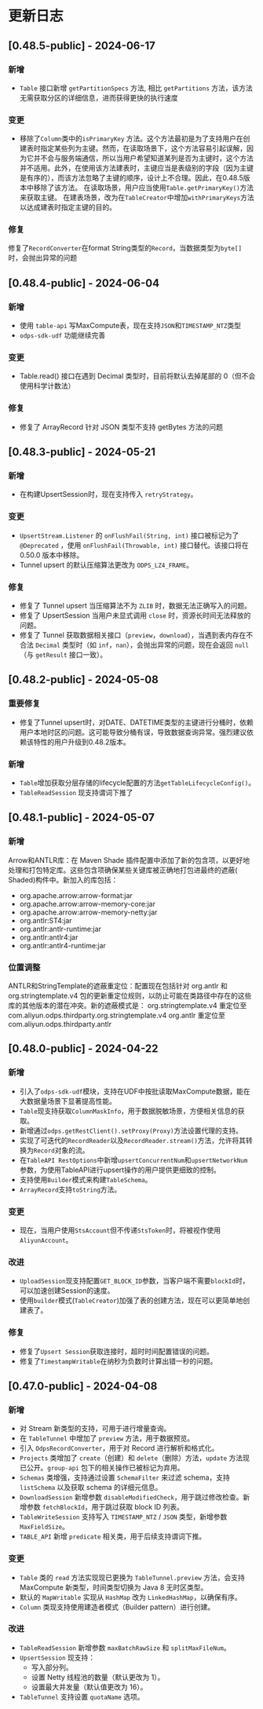 # 更新日志

## [0.48.5-public] - 2024-06-17

### 新增

- `Table` 接口新增 `getPartitionSpecs` 方法, 相比 `getPartitions` 方法，该方法无需获取分区的详细信息，进而获得更快的执行速度

### 变更

- 移除了`Column`类中的`isPrimaryKey`
  方法。这个方法最初是为了支持用户在创建表时指定某些列为主键。然而，在读取场景下，这个方法容易引起误解，因为它并不会与服务端通信，所以当用户希望知道某列是否为主键时，这个方法并不适用。此外，在使用该方法建表时，主键应当是表级别的字段（因为主键是有序的），而该方法忽略了主键的顺序，设计上不合理。因此，在0.48.5版本中移除了该方法。
  在读取场景，用户应当使用`Table.getPrimaryKey()`方法来获取主键。
  在建表场景，改为在`TableCreator`中增加`withPrimaryKeys`方法以达成建表时指定主键的目的。

### 修复

修复了`RecordConverter`在format String类型的`Record`，当数据类型为`byte[]` 时，会抛出异常的问题

## [0.48.4-public] - 2024-06-04

### 新增

- 使用 `table-api` 写MaxCompute表，现在支持`JSON`和`TIMESTAMP_NTZ`类型
- `odps-sdk-udf` 功能继续完善

### 变更

- Table.read() 接口在遇到 Decimal 类型时，目前将默认去掉尾部的 0（但不会使用科学计数法）

### 修复

- 修复了 ArrayRecord 针对 JSON 类型不支持 getBytes 方法的问题

## [0.48.3-public] - 2024-05-21

### 新增

- 在构建UpsertSession时，现在支持传入 `retryStrategy`。

### 变更

- `UpsertStream.Listener` 的 `onFlushFail(String, int)` 接口被标记为了 `@Deprecated`
  ，使用 `onFlushFail(Throwable, int)` 接口替代。该接口将在 0.50.0 版本中移除。
- Tunnel upsert 的默认压缩算法更改为 `ODPS_LZ4_FRAME`。

### 修复

- 修复了 Tunnel upsert 当压缩算法不为 `ZLIB` 时，数据无法正确写入的问题。
- 修复了 UpsertSession 当用户未显式调用 `close` 时，资源长时间无法释放的问题。
- 修复了 Tunnel 获取数据相关接口（`preview`，`download`），当遇到表内存在不合法 `Decimal`
  类型时（如 `inf`，`nan`），会抛出异常的问题，现在会返回 `null`（与 `getResult` 接口一致）。

## [0.48.2-public] - 2024-05-08

### 重要修复

- 修复了Tunnel
  upsert时，对DATE、DATETIME类型的主键进行分桶时，依赖用户本地时区的问题。这可能导致分桶有误，导致数据查询异常。强烈建议依赖该特性的用户升级到0.48.2版本。

### 新增

- `Table`增加获取分层存储的lifecycle配置的方法`getTableLifecycleConfig()`。
- `TableReadSession` 现支持谓词下推了

## [0.48.1-public] - 2024-05-07

### 新增

Arrow和ANTLR库：在 Maven Shade
插件配置中添加了新的包含项，以更好地处理和打包特定库。这些包含项确保某些关键库被正确地打包进最终的遮蔽(
Shaded)构件中。新加入的库包括：

- org.apache.arrow:arrow-format:jar
- org.apache.arrow:arrow-memory-core:jar
- org.apache.arrow:arrow-memory-netty:jar
- org.antlr:ST4:jar
- org.antlr:antlr-runtime:jar
- org.antlr:antlr4:jar
- org.antlr:antlr4-runtime:jar

### 位置调整

ANTLR和StringTemplate的遮蔽重定位：配置现在包括针对 org.antlr 和 org.stringtemplate.v4
包的更新重定位规则，以防止可能在类路径中存在的这些库的其他版本的潜在冲突。新的遮蔽模式是：
org.stringtemplate.v4 重定位至 com.aliyun.odps.thirdparty.org.stringtemplate.v4
org.antlr 重定位至 com.aliyun.odps.thirdparty.antlr

## [0.48.0-public] - 2024-04-22

### 新增

- 引入了`odps-sdk-udf`模块，支持在UDF中按批读取MaxCompute数据，能在大数据量场景下显著提高性能。
- `Table`现支持获取`ColumnMaskInfo`，用于数据脱敏场景，方便相关信息的获取。
- 新增通过`odps.getRestClient().setProxy(Proxy)`方法设置代理的支持。
- 实现了可迭代的`RecordReader`以及`RecordReader.stream()`方法，允许将其转换为`Record`对象的流。
- 在`TableAPI RestOptions`中新增`upsertConcurrentNum`和`upsertNetworkNum`
  参数，为使用TableAPI进行upsert操作的用户提供更细致的控制。
- 支持使用`Builder`模式来构建`TableSchema`。
- `ArrayRecord`支持`toString`方法。

### 变更

- 现在，当用户使用`StsAccount`但不传递`StsToken`时，将被视作使用`AliyunAccount`。

### 改进

- `UploadSession`现支持配置`GET_BLOCK_ID`参数，当客户端不需要`blockId`时，可以加速创建Session的速度。
- 使用`builder`模式(`TableCreator`)加强了表的创建方法，现在可以更简单地创建表了。

### 修复

- 修复了`Upsert Session`获取连接时，超时时间配置错误的问题。
- 修复了`TimestampWritable`在纳秒为负数时计算出错一秒的问题。

## [0.47.0-public] - 2024-04-08

### 新增

- 对 Stream 新类型的支持，可用于进行增量查询。
- 在 `TableTunnel` 中增加了 `preview` 方法，用于数据预览。
- 引入 `OdpsRecordConverter`，用于对 Record 进行解析和格式化。
- `Projects` 类增加了 `create`（创建）和 `delete`（删除）方法，`update` 方法现已公开。`group-api`
  包下的相关操作已被标记为弃用。
- `Schemas` 类增强，支持通过设置 `SchemaFilter` 来过滤 schema，支持 `listSchema` 以及获取 schema
  的详细元信息。
- `DownloadSession` 新增参数 `disableModifiedCheck`，用于跳过修改检查。新增参数 `fetchBlockId`，用于跳过获取
  block ID 列表。
- `TableWriteSession` 支持写入 `TIMESTAMP_NTZ` / `JSON` 类型，新增参数 `MaxFieldSize`。
- `TABLE_API` 新增 `predicate` 相关类，用于后续支持谓词下推。

### 变更

- `Table` 类的 `read` 方法实现现已更换为 `TableTunnel.preview` 方法，会支持 MaxCompute 新类型，时间类型切换为
  Java 8 无时区类型。
- 默认的 `MapWritable` 实现从 `HashMap` 改为 `LinkedHashMap`，以确保有序。
- `Column` 类现支持使用建造者模式（Builder pattern）进行创建。

### 改进

- `TableReadSession` 新增参数 `maxBatchRawSize` 和 `splitMaxFileNum`。
- `UpsertSession` 现支持：
    - 写入部分列。
    - 设置 Netty 线程池的数量（默认更改为 1）。
    - 设置最大并发量（默认值更改为 16）。
- `TableTunnel` 支持设置 `quotaName` 选项。

